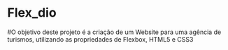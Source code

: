 # Flex_dio

#O objetivo deste projeto é a criação de um Website para uma agência de turismos, utilizando as propriedades de Flexbox, HTML5 e CSS3
